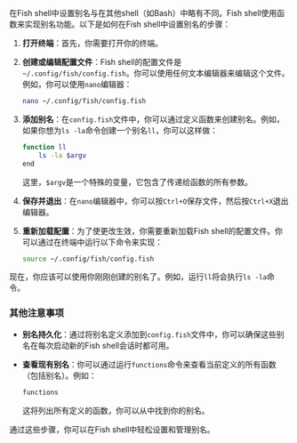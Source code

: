在Fish shell中设置别名与在其他shell（如Bash）中略有不同。Fish shell使用函数来实现别名功能。以下是如何在Fish shell中设置别名的步骤：

1. **打开终端**：首先，你需要打开你的终端。

2. **创建或编辑配置文件**：Fish shell的配置文件是`~/.config/fish/config.fish`。你可以使用任何文本编辑器来编辑这个文件。例如，你可以使用`nano`编辑器：

   ```sh
   nano ~/.config/fish/config.fish
   ```

3. **添加别名**：在`config.fish`文件中，你可以通过定义函数来创建别名。例如，如果你想为`ls -la`命令创建一个别名`ll`，你可以这样做：

   ```sh
   function ll
       ls -la $argv
   end
   ```

   这里，`$argv`是一个特殊的变量，它包含了传递给函数的所有参数。

4. **保存并退出**：在`nano`编辑器中，你可以按`Ctrl+O`保存文件，然后按`Ctrl+X`退出编辑器。

5. **重新加载配置**：为了使更改生效，你需要重新加载Fish shell的配置文件。你可以通过在终端中运行以下命令来实现：

   ```sh
   source ~/.config/fish/config.fish
   ```

现在，你应该可以使用你刚刚创建的别名了。例如，运行`ll`将会执行`ls -la`命令。

### 其他注意事项

- **别名持久化**：通过将别名定义添加到`config.fish`文件中，你可以确保这些别名在每次启动新的Fish shell会话时都可用。
- **查看现有别名**：你可以通过运行`functions`命令来查看当前定义的所有函数（包括别名）。例如：

  ```sh
  functions
  ```

  这将列出所有定义的函数，你可以从中找到你的别名。

通过这些步骤，你可以在Fish shell中轻松设置和管理别名。